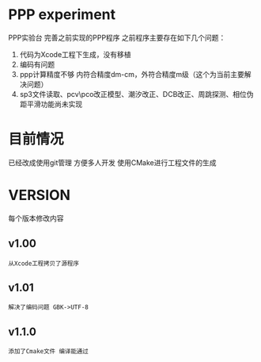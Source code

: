 # PPP experiment
PPP实验台 完善之前实现的PPP程序 
之前程序主要存在如下几个问题：
1. 代码为Xcode工程下生成，没有移植
2. 编码有问题
3. ppp计算精度不够 内符合精度dm-cm，外符合精度m级（这个为当前主要解决问题）
4. sp3文件读取、pcv\pco改正模型、潮汐改正、DCB改正、周跳探测、相位伪距平滑功能尚未实现

# 目前情况
已经改成使用git管理 方便多人开发
使用CMake进行工程文件的生成

# VERSION
每个版本修改内容

## v1.00
    从Xcode工程拷贝了源程序

## v1.01
    解决了编码问题 GBK->UTF-8

## v1.1.0
    添加了Cmake文件 编译能通过
